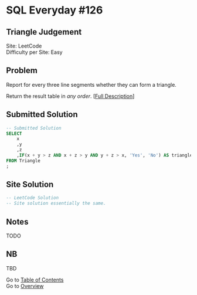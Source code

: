 # SQL Everyday \#126

## Triangle Judgement

Site: LeetCode\
Difficulty per Site: Easy

## Problem

Report for every three line segments whether they can form a triangle.

Return the result table in *any order*. [[Full Description](https://leetcode.com/problems/triangle-judgement/description/)]

## Submitted Solution

```sql
-- Submitted Solution
SELECT
    x
    ,y
    ,z
    ,IF(x + y > z AND x + z > y AND y + z > x, 'Yes', 'No') AS triangle
FROM Triangle
; 
```

## Site Solution

```sql
-- LeetCode Solution 
-- Site solution essentially the same.
```

## Notes

TODO

## NB

TBD

Go to [Table of Contents](/README.md#contents)\
Go to [Overview](/README.md)
